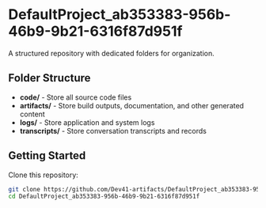 # DefaultProject_ab353383-956b-46b9-9b21-6316f87d951f
A structured repository with dedicated folders for organization.

## Folder Structure

- **code/** - Store all source code files
- **artifacts/** - Store build outputs, documentation, and other generated content
- **logs/** - Store application and system logs
- **transcripts/** - Store conversation transcripts and records

## Getting Started

Clone this repository:
```bash
git clone https://github.com/Dev41-artifacts/DefaultProject_ab353383-956b-46b9-9b21-6316f87d951f
cd DefaultProject_ab353383-956b-46b9-9b21-6316f87d951f
```
